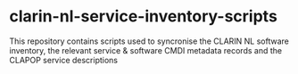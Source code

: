 # clarin-nl-service-inventory-scripts
This repository contains scripts used to syncronise the CLARIN NL software inventory, the relevant service & software CMDI metadata records and the CLAPOP service descriptions
